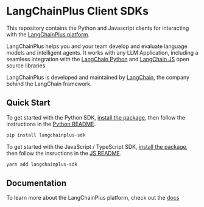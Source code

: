 # LangChainPlus Client SDKs

This repository contains the Python and Javascript clients for interacting with the [LangChainPlus platform](https://www.langchain.plus/).

LangChainPlus helps you and your team develop and evaluate language models and intelligent agents. It works
with any LLM Application, including a seamless integration with the [LangChain Python](https://github.com/hwchase17/langchain) and [LangChain JS](https://github.com/hwchase17/langchainjs) open source libraries.

LangChainPlus is developed and maintained by [LangChain](https://langchain.com/), the company behind the LangChain framework.

## Quick Start

To get started with the Python SDK, [install the package](https://pypi.org/project/langchainplus-sdk/), then follow the instructions in the [Python README](python/README.md).

```bash
pip install langchainplus-sdk
```

To get started with the JavaScript / TypeScript SDK, [install the package](https://www.npmjs.com/package/langchainplus-sdk), then follow the insructions in the [JS README](js/README.md).

```bash
yarn add langchainplus-sdk
```

## Documentation

To learn more about the LangChainPlus platform, check out the [docs](https://docs.langchain.plus/docs/)
